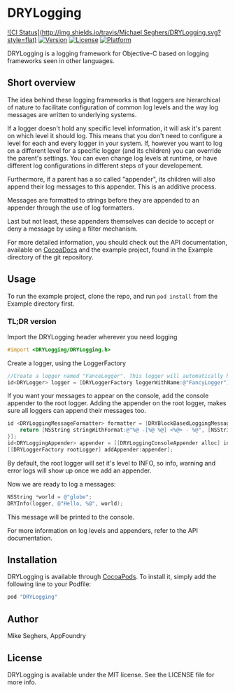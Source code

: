 # DRYLogging

[![CI Status](http://img.shields.io/travis/Michael Seghers/DRYLogging.svg?style=flat)](https://travis-ci.org/appfoundry/DRYLogging)
[![Version](https://img.shields.io/cocoapods/v/DRYLogging.svg?style=flat)](http://cocoapods.org/pods/DRYLogging)
[![License](https://img.shields.io/cocoapods/l/DRYLogging.svg?style=flat)](http://cocoapods.org/pods/DRYLogging)
[![Platform](https://img.shields.io/cocoapods/p/DRYLogging.svg?style=flat)](http://cocoapods.org/pods/DRYLogging)

DRYLogging is a logging framework for Objective-C based on logging frameworks seen in other languages.

## Short overview

The idea behind these logging frameworks is that loggers are hierarchical of nature to facilitate configuration of common
log levels and the way log messages are written to underlying systems.

If a logger doesn't hold any specific level information, it will ask it's parent on which level it should log. This means
that you don't need to configure a level for each and every logger in your system. If, however you want to log on a 
different level for a specific logger (and its children) you can override the parent's settings. You can even change log 
levels at runtime, or have different log configurations in different steps of your developement. 

Furthermore, if a parent has a so called "appender", its children will also append their log messages to this appender.
This is an additive process. 

Messages are formatted to strings before they are appended to an appender through the use of log formatters. 
 
Last but not least, these appenders themselves can decide to accept or deny a message by using a filter mechanism.
 
For more detailed information, you should check out the API documentation, available on [CocoaDocs](http://cocoadocs.org/docsets/DRYLogging/)
and the example project, found in the Example directory of the git repository.

## Usage

To run the example project, clone the repo, and run `pod install` from the Example directory first.

### TL;DR version

Import the DRYLogging header wherever you need logging

```Objective-C
#import <DRYLogging/DRYLogging.h>
```

Create a logger, using the LoggerFactory

```Objective-C
//Create a logger named "FanceLogger". This logger will automatically have the root logger as its parent.
id<DRYLogger> logger = [DRYLoggerFactory loggerWithName:@"FancyLogger"];
```

If you want your messages to appear on the console, add the console appender to the root logger. Adding the appender on 
the root logger, makes sure all loggers can append their messages too.

```Objective-C
id <DRYLoggingMessageFormatter> formatter = [DRYBlockBasedLoggingMessageFormatter formatterWithFormatterBlock:^NSString *(DRYLoggingMessage *message) {
    return [NSString stringWithFormat:@"%@ -[%@ %@] <%@> - %@", [NSString stringFromDRYLoggingLevel:message.level], message.className, message.methodName, message.lineNumber, message.message];
}];
id<DRYLoggingAppender> appender = [[DRYLoggingConsoleAppender alloc] initWithFormatter:formatter];
[[DRYLoggerFactory rootLogger] addAppender:appender];
```

By default, the root logger will set it's level to INFO, so info, warning and error logs will show up once we add an appender.

Now we are ready to log a messages: 

```Objective-C
NSString *world = @"globe";
DRYInfo(logger, @"Hello, %@", world);
```

This message will be printed to the console.

For more information on log levels and appenders, refer to the API documentation. 

## Installation

DRYLogging is available through [CocoaPods](http://cocoapods.org). To install
it, simply add the following line to your Podfile:

```ruby
pod "DRYLogging"
```

## Author

Mike Seghers, AppFoundry

## License

DRYLogging is available under the MIT license. See the LICENSE file for more info.
